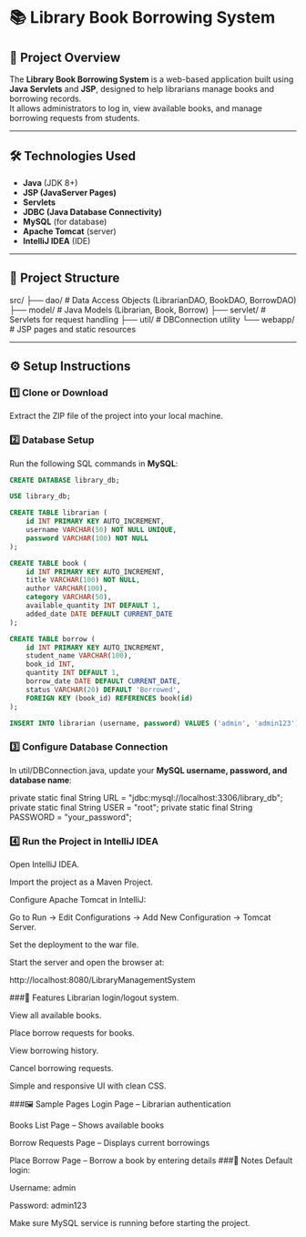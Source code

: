 # 📚 Library Book Borrowing System

## 📖 Project Overview

The **Library Book Borrowing System** is a web-based application built using **Java Servlets** and **JSP**, designed to help librarians manage books and borrowing records.  
It allows administrators to log in, view available books, and manage borrowing requests from students.

---

## 🛠️ Technologies Used

- **Java** (JDK 8+)
- **JSP (JavaServer Pages)**
- **Servlets**
- **JDBC (Java Database Connectivity)**
- **MySQL** (for database)
- **Apache Tomcat** (server)
- **IntelliJ IDEA** (IDE)

---

## 📂 Project Structure

src/
├── dao/ # Data Access Objects (LibrarianDAO, BookDAO, BorrowDAO)
├── model/ # Java Models (Librarian, Book, Borrow)
├── servlet/ # Servlets for request handling
├── util/ # DBConnection utility
└── webapp/ # JSP pages and static resources



---

## ⚙️ Setup Instructions

### 1️⃣ Clone or Download

Extract the ZIP file of the project into your local machine.

### 2️⃣ Database Setup

Run the following SQL commands in **MySQL**:

```sql
CREATE DATABASE library_db;

USE library_db;

CREATE TABLE librarian (
    id INT PRIMARY KEY AUTO_INCREMENT,
    username VARCHAR(50) NOT NULL UNIQUE,
    password VARCHAR(100) NOT NULL
);

CREATE TABLE book (
    id INT PRIMARY KEY AUTO_INCREMENT,
    title VARCHAR(100) NOT NULL,
    author VARCHAR(100),
    category VARCHAR(50),
    available_quantity INT DEFAULT 1,
    added_date DATE DEFAULT CURRENT_DATE
);

CREATE TABLE borrow (
    id INT PRIMARY KEY AUTO_INCREMENT,
    student_name VARCHAR(100),
    book_id INT,
    quantity INT DEFAULT 1,
    borrow_date DATE DEFAULT CURRENT_DATE,
    status VARCHAR(20) DEFAULT 'Borrowed',
    FOREIGN KEY (book_id) REFERENCES book(id)
);

INSERT INTO librarian (username, password) VALUES ('admin', 'admin123');
```
### 3️⃣ Configure Database Connection
In util/DBConnection.java, update your **MySQL username, password, and database name**:


private static final String URL = "jdbc:mysql://localhost:3306/library_db";
private static final String USER = "root";
private static final String PASSWORD = "your_password";

### 4️⃣ Run the Project in IntelliJ IDEA
Open IntelliJ IDEA.

Import the project as a Maven Project.

Configure Apache Tomcat in IntelliJ:

Go to Run → Edit Configurations → Add New Configuration → Tomcat Server.

Set the deployment to the war file.

Start the server and open the browser at:


http://localhost:8080/LibraryManagementSystem

###📸 Features
Librarian login/logout system.

View all available books.

Place borrow requests for books.

View borrowing history.

Cancel borrowing requests.

Simple and responsive UI with clean CSS.

###🖼️ Sample Pages
Login Page – Librarian authentication

Books List Page – Shows available books

Borrow Requests Page – Displays current borrowings

Place Borrow Page – Borrow a book by entering details
###📌 Notes
Default login:

Username: admin

Password: admin123

Make sure MySQL service is running before starting the project.
